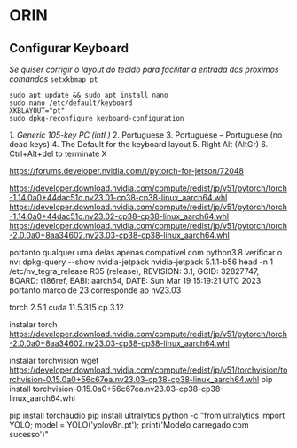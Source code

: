 # ORIN

## Configurar Keyboard
*Se quiser corrigir o layout do tecldo para facilitar a entrada dos proximos comandos* `setxkbmap pt` 
``` shell
sudo apt update && sudo apt install nano
sudo nano /etc/default/keyboard
XKBLAYOUT="pt"
sudo dpkg-reconfigure keyboard-configuration
```
*1.	Generic 105-key PC (intl.)*
2.	Portuguese
3.	Portuguese – Portuguese (no dead keys)
4.	The Default for the keyboard layout
5.	Right Alt (AltGr)
6.	Ctrl+Alt+del to terminate X <YES>




https://forums.developer.nvidia.com/t/pytorch-for-jetson/72048

https://developer.download.nvidia.com/compute/redist/jp/v51/pytorch/torch-1.14.0a0+44dac51c.nv23.01-cp38-cp38-linux_aarch64.whl
https://developer.download.nvidia.com/compute/redist/jp/v51/pytorch/torch-1.14.0a0+44dac51c.nv23.02-cp38-cp38-linux_aarch64.whl
https://developer.download.nvidia.com/compute/redist/jp/v51/pytorch/torch-2.0.0a0+8aa34602.nv23.03-cp38-cp38-linux_aarch64.whl

portanto qualquer uma delas apenas compativel com python3.8
verificar o nv:
dpkg-query --show nvidia-jetpack
nvidia-jetpack	5.1.1-b56
head -n 1 /etc/nv_tegra_release
R35 (release), REVISION: 3.1, GCID: 32827747, BOARD: t186ref, EABI: aarch64, DATE: Sun Mar 19 15:19:21 UTC 2023
portanto março de 23 corresponde ao nv23.03

torch 2.5.1
cuda 11.5.315
cp 3.12

instalar torch   
https://developer.download.nvidia.com/compute/redist/jp/v51/pytorch/torch-2.0.0a0+8aa34602.nv23.03-cp38-cp38-linux_aarch64.whl

instalar torchvision
wget https://developer.download.nvidia.com/compute/redist/jp/v51/torchvision/torchvision-0.15.0a0+56c67ea.nv23.03-cp38-cp38-linux_aarch64.whl
pip install torchvision-0.15.0a0+56c67ea.nv23.03-cp38-cp38-linux_aarch64.whl

pip install torchaudio
pip install ultralytics
python -c "from ultralytics import YOLO; model = YOLO('yolov8n.pt'); print('Modelo carregado com sucesso')"
